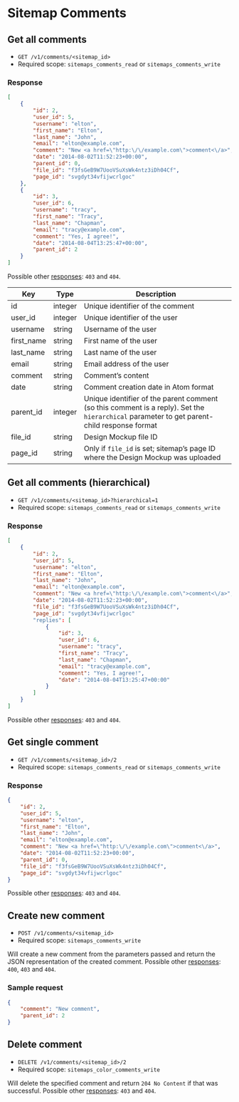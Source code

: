 # Sitemap Comments

## Get all comments

* `GET /v1/comments/<sitemap_id>`
* Required scope: `sitemaps_comments_read` or `sitemaps_comments_write`

### Response
``` json
[
    {
        "id": 2,
        "user_id": 5,
        "username": "elton",
        "first_name": "Elton",
        "last_name": "John",
        "email": "elton@example.com",
        "comment": "New <a href=\"http:\/\/example.com\">comment<\/a>",
        "date": "2014-08-02T11:52:23+00:00",
        "parent_id": 0,
        "file_id": "f3fsGeB9W7UooVSuXsWk4ntz3iDh04Cf",
        "page_id": "svgdyt34vfijwcrlgoc"
    },
    {
        "id": 3,
        "user_id": 6,
        "username": "tracy",
        "first_name": "Tracy",
        "last_name": "Chapman",
        "email": "tracy@example.com",
        "comment": "Yes, I agree!",
        "date": "2014-08-04T13:25:47+00:00",
        "parent_id": 2
    }
]
```

Possible other [responses](./../sections/responses.md): `403` and `404`.

Key | Type | Description
--- | --- | ---
id | integer | Unique identifier of the comment
user_id | integer | Unique identifier of the user
username | string | Username of the user
first_name | string | First name of the user
last_name | string | Last name of the user
email | string | Email address of the user
comment | string | Comment’s content
date | string | Comment creation date in Atom format
parent_id | integer | Unique identifier of the parent comment (so this comment is a reply). Set the `hierarchical` parameter to get parent-child response format
file_id | string | Design Mockup file ID
page_id | string | Only if `file_id` is set; sitemap’s page ID where the Design Mockup was uploaded

## Get all comments (hierarchical)

* `GET /v1/comments/<sitemap_id>?hierarchical=1`
* Required scope: `sitemaps_comments_read` or `sitemaps_comments_write`

### Response
``` json
[
    {
        "id": 2,
        "user_id": 5,
        "username": "elton",
        "first_name": "Elton",
        "last_name": "John",
        "email": "elton@example.com",
        "comment": "New <a href=\"http:\/\/example.com\">comment<\/a>",
        "date": "2014-08-02T11:52:23+00:00",
        "file_id": "f3fsGeB9W7UooVSuXsWk4ntz3iDh04Cf",
        "page_id": "svgdyt34vfijwcrlgoc"
        "replies": [
            {
                "id": 3,
                "user_id": 6,
                "username": "tracy",
                "first_name": "Tracy",
                "last_name": "Chapman",
                "email": "tracy@example.com",
                "comment": "Yes, I agree!",
                "date": "2014-08-04T13:25:47+00:00"
            }
        ]
    }
]
```

Possible other [responses](./../sections/responses.md): `403` and `404`.

## Get single comment

* `GET /v1/comments/<sitemap_id>/2`
* Required scope: `sitemaps_comments_read` or `sitemaps_comments_write`

### Response
``` json
{
    "id": 2,
    "user_id": 5,
    "username": "elton",
    "first_name": "Elton",
    "last_name": "John",
    "email": "elton@example.com",
    "comment": "New <a href=\"http:\/\/example.com\">comment<\/a>",
    "date": "2014-08-02T11:52:23+00:00",
    "parent_id": 0,
    "file_id": "f3fsGeB9W7UooVSuXsWk4ntz3iDh04Cf",
    "page_id": "svgdyt34vfijwcrlgoc"
}
```

Possible other [responses](./../sections/responses.md): `403` and `404`.

## Create new comment

* `POST /v1/comments/<sitemap_id>`
* Required scope: `sitemaps_comments_write`

Will create a new comment from the parameters passed and return the JSON representation of the created comment. Possible other [responses](./../sections/responses.md): `400`, `403` and `404`.

### Sample request
``` json
{
    "comment": "New comment",
    "parent_id": 2
}
```

## Delete comment

* `DELETE /v1/comments/<sitemap_id>/2`
* Required scope: `sitemaps_color_comments_write`

Will delete the specified comment and return `204 No Content` if that was successful. Possible other [responses](./../sections/responses.md): `403` and `404`.